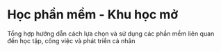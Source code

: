 # Học phần mềm - Khu học mở
Tổng hợp hướng dẫn cách lựa chọn và sử dụng các phần mềm liên quan đến học tập, công việc và phát triển cá nhân
